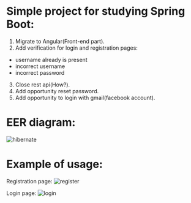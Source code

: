# Simple project for studying Spring Boot:
1. Migrate to Angular(Front-end part).
2. Add verification for login and registration pages:
  - username already is present
  - incorrect username
  - incorrect password
3. Close rest api(How?).
4. Add opportunity reset password.
5. Add opportunity to login with gmail(facebook account).

# EER diagram:
![hibernate](https://user-images.githubusercontent.com/17299069/47139391-671a4d00-d2c4-11e8-89fc-4f0a184b0c65.png)

# Example of usage:
Registration page:
![register](https://user-images.githubusercontent.com/17299069/47163109-00b22080-d2fe-11e8-9a0f-eaac9e279655.PNG)

Login page:
![login](https://user-images.githubusercontent.com/17299069/47163211-335c1900-d2fe-11e8-90d1-505a2d60c7c8.PNG)
